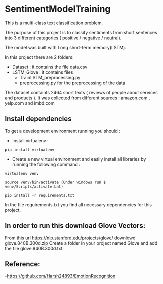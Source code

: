 # SentimentModelTraining


This is a multi-class text classification problem.

The purpose of this project is to classify sentiments from short sentences into 3 different categories ( positive / negative / neutral).

The model was built with Long short-term memory(LSTM).

In this project there are 2 folders:
   * Dataset : it contains the file data.csv
   * LSTM_Glove : it contains files 
       - TrainLSTM_preprocessing.py
       - preprocessing.py for the preprocessing of the data 
       

The dataset containts 2464 short texts ( reviews of people about services and products ). It was collected from different sources : amazon.com , yelp.com and imbd.com


## Install dependencies

To get a development environment running you should :

   * Install virtualenv :

``` pip install virtualenv ```

   * Create a new virtual environment and easily install all libraries by running the following command :

``` virtualenv venv ```

``` source venv/bin/activate (Under windows run $ venv/Scripts/activate.bat) ```

``` pip install -r requirements.txt ```

In the file requirements.txt you find all necessary dependencies for this project.



## In order to run this download Glove Vectors:

From this url https://nlp.stanford.edu/projects/glove/ downlowd glove.840B.300d.zip
Create a folder in your project named Glove and add the file glove.840B.300d.txt


## Reference:
 
-https://github.com/Harsh24893/EmotionRecognition 

